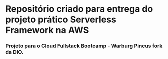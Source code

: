 # Repositório criado para entrega do projeto prático Serverless Framework na AWS
### Projeto para o Cloud Fullstack Bootcamp - Warburg Pincus fork da DIO.